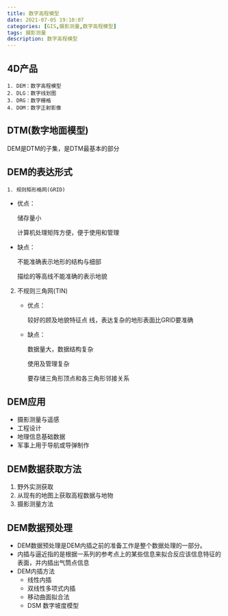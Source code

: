 ```yaml
---
title: 数字高程模型
date: 2021-07-05 19:10:07
categories: [GIS,摄影测量,数字高程模型]
tags: 摄影测量
description: 数字高程模型
---
```


##  4D产品

    1. DEM：数字高程模型
    2. DLG：数字线划图
    3. DRG：数字栅格
    4. DOM：数字正射影像

## DTM(数字地面模型)

   DEM是DTM的子集，是DTM最基本的部分

## DEM的表达形式

    1. 规则矩形格网(GRID)

  + 优点：

    储存量小

    计算机处理矩阵方便，便于使用和管理

+ 缺点：

  不能准确表示地形的结构与细部

  描绘的等高线不能准确的表示地貌

2. 不规则三角网(TIN)

   + 优点：

     较好的顾及地貌特征点 线，表达复杂的地形表面比GRID要准确

   + 缺点：

     数据量大，数据结构复杂

     使用及管理复杂

     要存储三角形顶点和各三角形邻接关系

## DEM应用

+ 摄影测量与遥感
+ 工程设计
+ 地理信息基础数据
+ 军事上用于导航或导弹制作

## DEM数据获取方法

1. 野外实测获取
2. 从现有的地图上获取高程数据与地物
3. 摄影测量方法

## DEM数据预处理

+ DEM数据预处理是DEM内插之前的准备工作是整个数据处理的一部分。
+ 内插与逼近指的是根据一系列的参考点上的某些信息来拟合反应该信息特征的表面，并内插出气筒点信息
+ DEM内插方法
  + 线性内插
  + 双线性多项式内插
  + 移动曲面拟合法
  + DSM 数字坡度模型

